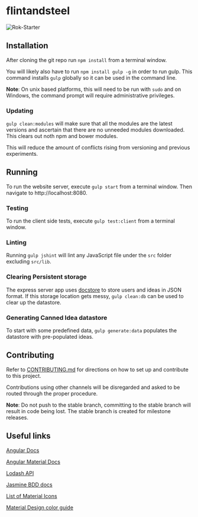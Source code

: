 # flintandsteel

![Rok-Starter](https://raw.githubusercontent.com/YashdalfTheGray/flintandsteel/master/src/assets/Logo2.PNG)

## Installation

After cloning the git repo run `npm install` from a terminal window.

You will likely also have to run `npm install gulp -g` in order to run gulp. This command installs `gulp` globally so it can be used in the command line.

**Note**: On unix based platforms, this will need to be run with `sudo` and on Windows, the command prompt will require administrative privileges.

### Updating

`gulp clean:modules` will make sure that all the modules are the latest versions and ascertain that there are no unneeded modules downloaded. This clears out noth npm and bower modules.

This will reduce the amount of conflicts rising from versioning and previous experiments.

## Running

To run the website server, execute `gulp start` from a terminal window. Then navigate to http://localhost:8080.

### Testing

To run the client side tests, execute `gulp test:client` from a terminal window.

### Linting

Running `gulp jshint` will lint any JavaScript file under the `src` folder excluding `src/lib`.

### Clearing Persistent storage

The express server app uses [docstore](https://www.npmjs.com/package/docstore) to store users and ideas in JSON format. If this storage location gets messy, `gulp clean:db` can be used to clear up the datastore.

### Generating Canned Idea datastore

To start with some predefined data, `gulp generate:data` populates the datastore with pre-populated ideas.

## Contributing

Refer to [CONTRIBUTING.md](./CONTRIBUTING.md) for directions on how to set up and contribute to this project. 

Contributions using other channels will be disregarded and asked to be routed through the proper procedure. 

**Note**: Do not push to the stable branch, committing to the stable branch will result in code being lost. The stable branch is created for milestone releases.

## Useful links

[Angular Docs](https://docs.angularjs.org/api)

[Angular Material Docs](https://material.angularjs.org/#/)

[Lodash API](https://lodash.com/docs)

[Jasmine BDD docs](http://jasmine.github.io/2.3/introduction.html)

[List of Material Icons](https://klarsys.github.io/angular-material-icons/)

[Material Design color guide](http://www.google.com/design/spec/style/color.html#)
